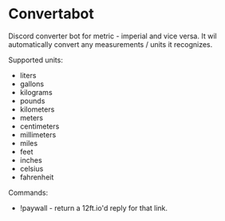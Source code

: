 # Convertabot
Discord converter bot for metric - imperial and vice versa. It wil automatically convert any measurements / units it recognizes.

Supported units:
* liters
* gallons
* kilograms
* pounds
* kilometers
* meters
* centimeters
* millimeters
* miles
* feet
* inches
* celsius
* fahrenheit

Commands:
* !paywall <url> - return a 12ft.io'd reply for that link.